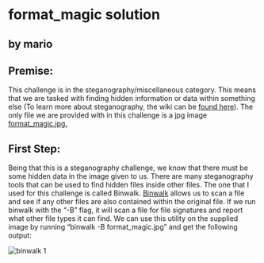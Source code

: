 # format_magic solution

## by mario

## Premise:
This challenge is in the steganography/miscellaneous category. This means that we are tasked with finding hidden information or data within something else (To learn more about  steganography, the wiki can be [found here](https://en.wikipedia.org/wiki/Steganography)). The only file we are provided with in this challenge is a jpg image [format_magic.jpg.](http://chal.ctf-league.osusec.org/format_magic.jpg)

## First Step:
Being that this is a steganography challenge, we know that there must be some hidden data in the image given to us. There are many steganography tools that can be used to find hidden files inside other files. The one that I used for this challenge is called Binwalk. [Binwalk](https://www.kali.org/tools/binwalk/) allows us to scan a file and see if any other files are also contained within the original file. If we run binwalk with the “-B” flag, it will scan a file for file signatures and report what other file types it can find. We can use this utility on the supplied image by running “binwalk -B format_magic.jpg” and get the following output:

![binwalk 1](/CTF-Writeups/format_magic_images/binwalk_1.png?raw=true "binwalk 1")

